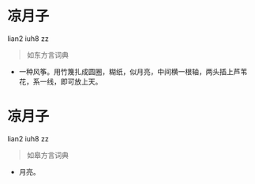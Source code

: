 # 凉月子
lian2 iuh8 zz
> 如东方言词典
- 一种风筝。用竹篾扎成圆圈，糊纸，似月亮，中间横一根轴，两头插上芦苇花，系一线，即可放上天。

# 凉月子
lian2 iuh8 zz
> 如皋方言词典
- 月亮。
